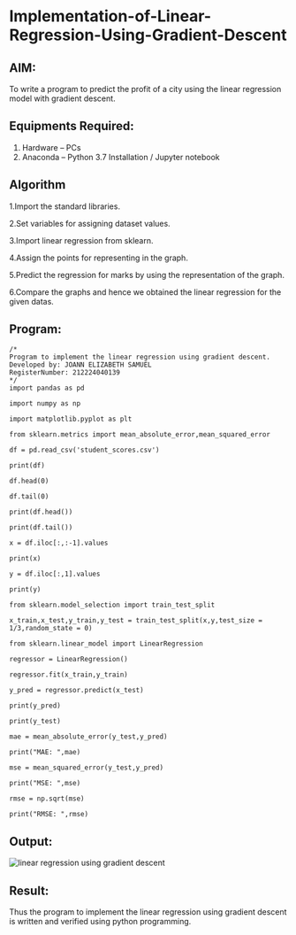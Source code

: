 # Implementation-of-Linear-Regression-Using-Gradient-Descent

## AIM:
To write a program to predict the profit of a city using the linear regression model with gradient descent.

## Equipments Required:
1. Hardware – PCs
2. Anaconda – Python 3.7 Installation / Jupyter notebook

## Algorithm

1.Import the standard libraries.

2.Set variables for assigning dataset values.

3.Import linear regression from sklearn.

4.Assign the points for representing in the graph.

5.Predict the regression for marks by using the representation of the graph.

6.Compare the graphs and hence we obtained the linear regression for the given datas.

## Program:
```
/*
Program to implement the linear regression using gradient descent.
Developed by: JOANN ELIZABETH SAMUEL
RegisterNumber: 212224040139
*/
import pandas as pd

import numpy as np

import matplotlib.pyplot as plt

from sklearn.metrics import mean_absolute_error,mean_squared_error

df = pd.read_csv('student_scores.csv')

print(df)

df.head(0)

df.tail(0)

print(df.head())

print(df.tail())

x = df.iloc[:,:-1].values

print(x)

y = df.iloc[:,1].values

print(y)

from sklearn.model_selection import train_test_split

x_train,x_test,y_train,y_test = train_test_split(x,y,test_size = 1/3,random_state = 0)

from sklearn.linear_model import LinearRegression

regressor = LinearRegression()

regressor.fit(x_train,y_train)

y_pred = regressor.predict(x_test)

print(y_pred)

print(y_test)

mae = mean_absolute_error(y_test,y_pred)

print("MAE: ",mae)

mse = mean_squared_error(y_test,y_pred)

print("MSE: ",mse)

rmse = np.sqrt(mse)

print("RMSE: ",rmse)
```

## Output:
![linear regression using gradient descent](sam.png)


## Result:
Thus the program to implement the linear regression using gradient descent is written and verified using python programming.
